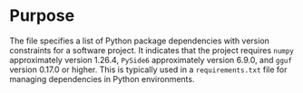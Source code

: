 # Purpose
The file specifies a list of Python package dependencies with version constraints for a software project. It indicates that the project requires `numpy` approximately version 1.26.4, `PySide6` approximately version 6.9.0, and `gguf` version 0.17.0 or higher. This is typically used in a `requirements.txt` file for managing dependencies in Python environments.
